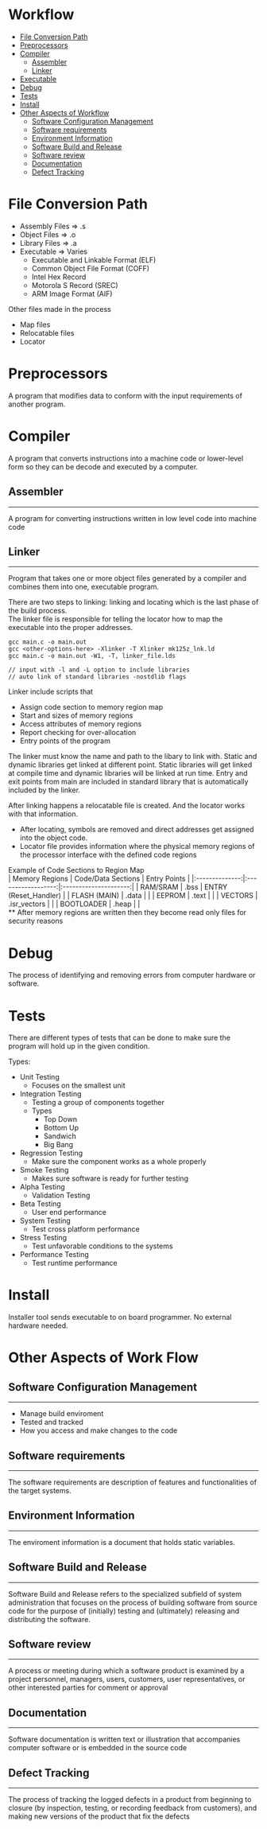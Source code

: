 # Workflow 
- [File Conversion Path](#File-Conversion-Path)  
- [Preprocessors](#Preprocessors)   
- [Compiler](#Compiler)   
    - [Assembler](#Assembler)   
    - [Linker](#Linker)   
- [Executable](#Executable)   
- [Debug](#Debug)   
- [Tests](#Tests)   
- [Install](#Install) 
- [Other Aspects of Workflow](#Other-Aspects-of-Work-Flow)
    - [Software Configuration Management](#Software-Configuration-Management)
    - [Software requirements](#Software-requirements)   
    - [Environment Information](#Environment-Information)   
    - [Software Build and Release](#Software-Build-and-Release)   
    - [Software review](#Software-review)   
    - [Documentation](#Documentation)   
    - [Defect Tracking](#Defect-Tracking)    

# File Conversion Path 
- Assembly Files => .s
- Object Files => .o
- Library Files => .a
- Executable => Varies
    - Executable and Linkable Format (ELF)
    - Common Object File Format (COFF)
    - Intel Hex Record
    - Motorola S Record (SREC)
    - ARM Image Format (AIF)




Other files made in the process
- Map files
- Relocatable files
- Locator 
# Preprocessors 
A program that modifies data to conform with the input requirements of another program. 
# Compiler   
A program that converts instructions into a machine code or lower-level form so they can be decode and executed by a computer.
## Assembler  
---
A program for converting instructions written in low level code into machine code 
## Linker   
---
Program that takes one or more object files generated by a compiler and combines them into one, executable program.  

There are two steps to linking: linking and locating which is the last phase of the build process.  
The linker file is responsible for telling the locator how to map the executable into the proper addresses.

```
gcc main.c -o main.out
gcc <other-options-here> -Xlinker -T Xlinker mk125z_lnk.ld
gcc main.c -o main.out -W1, -T, linker_file.lds

// input with -l and -L option to include libraries
// auto link of standard libraries -nostdlib flags
```

Linker include scripts that
- Assign code section to memory region map
- Start and sizes of memory regions
- Access attributes of memory regions
- Report checking for over-allocation
- Entry points of the program


The linker must know the name and path to the libary to link with. Static and dynamic libraries get linked at different point. Static libraries will get linked at compile time and dynamic libraries will be linked at run time. Entry and exit points from main are included in standard library that is automatically included by the linker.  

After linking happens a relocatable file is created. And the locator works with that information.
- After locating, symbols are removed and direct addresses get assigned into the object code.
- Locator file provides information where the physical memory regions of the processor interface with the defined code regions

Example of Code Sections to Region Map   
| Memory Regions | Code/Data Sections |      Entry Points     |
|:--------------:|:------------------:|:---------------------:|
|    RAM/SRAM    |        .bss        | ENTRY (Reset_Handler) |
|  FLASH (MAIN)  |        .data       |                       |
|     EEPROM     |        .text       |                       |
|     VECTORS    |    .isr_vectors    |                       |
|   BOOTLOADER   |        .heap       |                       |  
** After memory regions are written then they become read only files for security reasons
# Debug  
The process of identifying and removing errors from computer hardware or software. 
# Tests   
There are different types of tests that can be done to make sure the program will hold up in the given condition.  

Types:
- Unit Testing
    - Focuses on the smallest unit
- Integration Testing
    - Testing a group of components together
    - Types
        - Top Down
        - Bottom Up
        - Sandwich
        - Big Bang
- Regression Testing
    - Make sure the component works as a whole properly
- Smoke Testing
    - Makes sure software is ready for further testing
- Alpha Testing
    - Validation Testing
- Beta Testing
    - User end performance
- System Testing
    - Test cross platform performance
- Stress Testing
    - Test unfavorable conditions to the systems
- Performance Testing
    - Test runtime performance

# Install   

Installer tool sends executable to on board programmer. No external hardware needed.

# Other Aspects of Work Flow
## Software Configuration Management
---
- Manage build enviroment
- Tested and tracked
- How you access and make changes to the code

## Software requirements  
---  

The software requirements are description of features and functionalities of the target systems.
   
## Environment Information  
---   
The enviroment information is a document that holds static variables.

## Software Build and Release  
---   
   
Software Build and Release refers to the specialized subfield of system administration that focuses on the process of building software from source code for the purpose of (initially) testing and (ultimately) releasing and distributing the software.

## Software review  
---   

A process or meeting during which a software product is examined by a project personnel, managers, users, customers, user representatives, or other interested parties for comment or approval

## Documentation  
---  

Software documentation is written text or illustration that accompanies computer software or is embedded in the source code
   
## Defect Tracking  
---   

The process of tracking the logged defects in a product from beginning to closure (by inspection, testing, or recording feedback from customers), and making new versions of the product that fix the defects